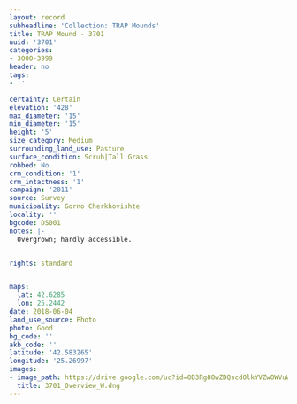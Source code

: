 ```yaml
---
layout: record
subheadline: 'Collection: TRAP Mounds'
title: TRAP Mound - 3701
uuid: '3701'
categories:
- 3000-3999
header: no
tags:
- ''

certainty: Certain
elevation: '428'
max_diameter: '15'
min_diameter: '15'
height: '5'
size_category: Medium
surrounding_land_use: Pasture
surface_condition: Scrub|Tall Grass
robbed: No
crm_condition: '1'
crm_intactness: '1'
campaign: '2011'
source: Survey
municipality: Gorno Cherkhovishte
locality: ''
bgcode: DS001
notes: |-
  Overgrown; hardly accessible.


rights: standard


maps:
  lat: 42.6285
  lon: 25.2442
date: 2018-06-04
land_use_source: Photo
photo: Good
bg_code: ''
akb_code: ''
latitude: '42.583265'
longitude: '25.26997'
images:
- image_path: https://drive.google.com/uc?id=0B3Rg88wZDQscd0lkYVZwOWVuWnc
  title: 3701_Overview_W.dng
---
```

